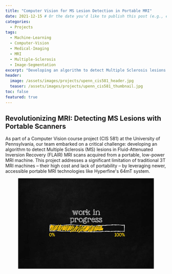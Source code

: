 ```yaml
---
title: "Computer Vision for MS Lesion Detection in Portable MRI"
date: 2021-12-15 # Or the date you'd like to publish this post (e.g., end of project)
categories:
  - Projects
tags:
  - Machine-Learning
  - Computer-Vision
  - Medical-Imaging
  - MRI
  - Multiple-Sclerosis
  - Image-Segmentation
excerpt: "Developing an algorithm to detect Multiple Sclerosis lesions in FLAIR MRI scans from portable, low-power machines."
header:
  image: /assets/images/projects/upenn_cis581_header.jpg
  teaser: /assets/images/projects/upenn_cis581_thumbnail.jpg
toc: false
featured: true
---
```


## Revolutionizing MRI: Detecting MS Lesions with Portable Scanners

As part of a Computer Vision course project (CIS 581) at the University of Pennsylvania, our team embarked on a critical challenge: developing an algorithm to detect Multiple Sclerosis (MS) lesions in Fluid-Attenuated Inversion Recovery (FLAIR) MRI scans acquired from a portable, low-power MRI machine. This project addresses a significant limitation of traditional 3T MRI machines – their high cost and lack of portability – by leveraging newer, accessible portable MRI technologies like Hyperfine's 64mT system.

 <figure class="m-figure center">
      <img src="/assets/images/work_in_progress.jpg" alt="Work In Progress" />
</figure>


<!-- ## The Challenge of Multiple Sclerosis and Portable MRI

Multiple Sclerosis is a complex inflammatory and degenerative disease of the central nervous system, characterized by demyelinating lesions that are typically identified using MRI scans. While 3T MRI machines are the gold standard in hospitals, their immobility and expense limit their reach, especially in remote areas or emergency settings. The advent of portable, low-power MRI machines opens up new possibilities for accessible neuroimaging. Our goal was to develop a computer vision algorithm capable of detecting these crucial MS lesions from such portable scans.

## Our Approach: A Pipeline for Lesion Detection
<figure class="m-figure center">
<a href="/assets/images/projects/lesion_detection_overview.png" class="popup">
  <img src="/assets/images/projects/lesion_detection_overview.png" alt="Overview of lesion detection methodology" />
</a>
  <figcaption>Our four-step methodology for MS lesion detection.</figcaption>
</figure>

Our methodology involved a four-step pipeline to process FLAIR MRI scans from both 3T and 64mT portable machines:

1.  **Data Acquisition:** We utilized FLAIR MRI axial slices from 5 subjects, with 5 slices selected from each, obtained from both 3T and 64mT portable MRI scans.
2.  **Brain Extraction and Registration:** The first crucial pre-processing step involved removing non-brain tissue (skull, skin, etc.) using FSL's Brain Extraction Tool (BET). Subsequently, we registered the 64mT portable MRI scans to their corresponding 3T scans using ITK-SNAP to align the images for consistent analysis.
    <figure class="m-figure center">
    <a href="/assets/images/projects/lesion_detection_brain_extraction.png" class="popup">
      <img src="/assets/images/projects/lesion_detection_brain_extraction.png" alt="Brain extraction process" />
    </a>
      <figcaption>Brain extraction and registration of 3T and 64mT scans.</figcaption>
    </figure>
3.  **Unsupervised Segmentation with Gaussian Mixture Models (GMM) and Flood Fill:**
    * **Gaussian Mixture Model (GMM):** After pre-processing, we applied an unsupervised Gaussian Mixture Model (GMM) to segment the brain into different intensity clusters. This allowed us to identify regions corresponding to white matter, gray matter, cerebrospinal fluid (CSF), and importantly, potential lesion clusters based on their pixel intensities. The lesion cluster was identified as the segment with the highest mean intensity, often representing the brightest regions in FLAIR images.
    <figure class="m-figure center">
    <a href="/assets/images/projects/lesion_detection_gmm_output.png" class="popup">
      <img src="/assets/images/projects/lesion_detection_gmm_output.png" alt="GMM output showing lesion cluster" />
    </a>
      <figcaption>GMM output highlighting the identified lesion cluster.</figcaption>
    </figure>
    * **Flood Fill Algorithm:** To refine the lesion detection, we then used a flood fill algorithm. This algorithm was applied to the lesion cluster identified by the GMM to accurately delineate the boundaries of the lesions, providing a precise segmentation mask.
    <figure class="m-figure center">
    <a href="/assets/images/projects/lesion_detection_flood_fill.png" class="popup">
      <img src="/assets/images/projects/lesion_detection_flood_fill.png" alt="Flood fill segmentation example" />
    </a>
      <figcaption>Segmentation results using flood fill on 3T and 64mT scans.</figcaption>
    </figure>

4.  **Comparison and Evaluation (Dice Coefficient):** To assess the accuracy of our algorithm, we compared our automatically generated lesion masks against manually annotated masks (ground truth). The primary metric used for evaluation was the **Dice Coefficient**, which measures the similarity between two segmentation masks. A higher Dice Coefficient indicates better agreement.
    <figure class="m-figure center">
    <a href="/assets/images/projects/lesion_detection_dice_boxplot.png" class="popup">
      <img src="/assets/images/projects/lesion_detection_dice_boxplot.png" alt="Dice Coefficient boxplots" />
    </a>
      <figcaption>Dice Coefficient Boxplots for evaluated subjects (P41 and P46).</figcaption>
    </figure>
    We achieved an overall Dice Coefficient of approximately 0.406. While this indicates a foundational level of agreement, the variability seen in the boxplots suggests challenges related to the small dataset and the inherent differences between 3T and 64mT image qualities.

## Key Findings & Future Directions

Our project successfully demonstrated a pipeline for unsupervised MS lesion detection using portable MRI scans. The use of GMM for intensity clustering and flood fill for precise segmentation proved to be a viable approach. The Dice Coefficient provides a quantitative measure of performance, highlighting areas for improvement.

This project was a crucial first step, and several avenues exist for future research:
* **Larger Dataset:** Expanding the dataset to include more subjects and a wider range of lesion characteristics would significantly improve model robustness and generalization.
* **Supervised Learning:** Exploring supervised GMM approaches or deep learning models like Convolutional Neural Networks (CNNs) could yield higher accuracy by leveraging annotated data more effectively.
* **Advanced Pre-processing:** Investigating more sophisticated pre-processing techniques, such as contrast filters, could enhance lesion visibility.
* **3D Lesion Detection:** Extending the algorithm to perform 3D lesion detection for volumetric analysis would provide a more comprehensive assessment.

This work contributes to the growing field of accessible medical imaging, paving the way for more widespread and timely diagnosis and monitoring of neurological conditions like Multiple Sclerosis.

---
## Skills Overview

This project provided a unique opportunity to apply and develop a diverse set of skills, including:

* **Computer Vision & Image Processing:** Expertise in techniques like brain extraction, image registration, intensity-based segmentation, and flood fill algorithms.
* **Machine Learning (Unsupervised Learning):** Practical application of Gaussian Mixture Models for clustering and anomaly detection in medical images.
* **Medical Image Analysis:** Experience in working with FLAIR MRI scans and understanding the characteristics of MS lesions.
* **Data Analysis & Evaluation:** Proficient in using metrics like the Dice Coefficient for quantitative assessment of segmentation performance.
* **Scientific Programming:** Strong capabilities in Python for data manipulation, analysis, and visualization of medical images.
* **Technical Writing & Presentation:** Ability to clearly articulate complex methodologies and findings in both written reports and oral presentations.
* **Team Collaboration:** Experience working effectively within a project team to achieve a common goal.

## Project Team and Course

-   **Team Members:** Aishwarya Wesanekar, Anamil Mehta, Jal Mahendra Panchal, Parimal Mehta
-   **Course:** CIS 581: Computer Vision and Computational Photography, Fall 2021
-   **Institution:** University of Pennsylvania

## Learn More:

<div class="download-button download-button--left"><a href="/assets/files/UPenn_HyperfineLesion_FinalReport.pdf" class="tag">Download Project Report PDF</a></div> 

Thanks for reading! If you're interested in medical imaging, computer vision, or machine learning for healthcare, feel free to reach out or browse my other projects. -->